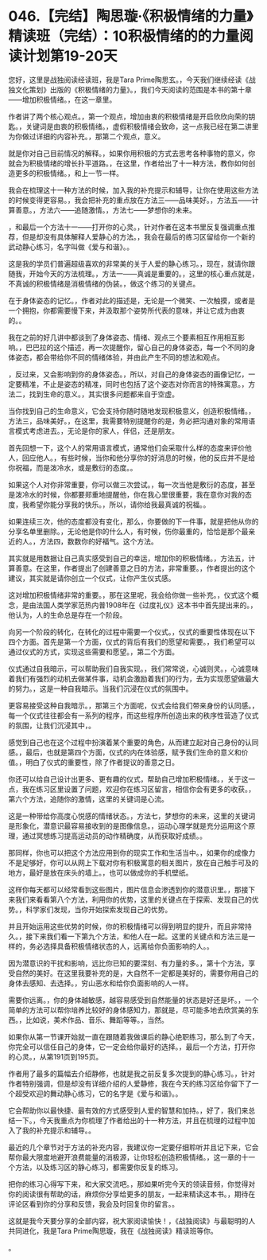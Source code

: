 # 046.【完结】陶思璇·《积极情绪的力量》精读班（完结）：10积极情绪的的力量阅读计划第19-20天

您好，这里是战独阅读经读班，我是Tara Prime陶思玄。，今天我们继续经读《战独文化策划》出版的《积极情绪的力量》。，我们今天阅读的范围是本书的第十章——增加积极情绪。，在这一章里。

作者讲了两个核心观点。，第一个观点，增加由衷的积极情绪是开启欣欣向荣的钥匙。，关键词是由衷的积极情绪。，虚假积极情绪会致命，这一点我已经在第二讲里为你做过详细的内容补充。，那第二个观点，意义。

就是你对自己目前情况的解释。，如果你用积极的方式去思考各种事物的意义，你就会为积极情绪的增长扑平道路。，在这里，作者给出了十一种方法，教你如何创造更多的积极情绪。，和上一节一样。

我会在梳理这十一种方法的时候，加入我的补充提示和辅导，让你在使用这些方法的时候变得更容易。，我会把补充的重点放在方法三——品味美好。，方法五——计算善意。，方法六——追随激情。，方法七——梦想你的未来。

，和最后一个方法十一——打开你的心灵。，针对作者在这本书里反复强调重点推荐，但是却没有具体解释人爱静心的方法。，我会在最后的练习区留给你一个新的武动静心练习，名字叫做《爱与和谐》。。

这是我的学员们普遍超级喜欢的非常美的关于人爱的静心练习。，现在，就请你跟随我，开始今天的方法梳理。，方法一——真诚是重要的。，这里的核心重点就是，不真诚的积极情绪是消极情绪的伪装。，做这个练习的关键点。

在于身体姿态的记忆。，作者对此的描述是，无论是一个微笑、一次触摸，或者是一个拥抱，你都需要慢下来，并汲取那个姿势所代表的意味，并让它成为由衷的。。

我在之前的好几讲中都谈到了身体姿态、情绪、观点三个要素相互作用相互影响。，巴巴拉的这个描述，再一次提醒你，留心自己的身体姿态，每一个不同的身体姿态，都会带给你不同的情绪体验，并由此产生不同的想法和观点。

，反过来，又会影响到你的身体姿态。，所以，对自己的身体姿态的画像记忆，一定要精准，不止是姿态的精准，同时也包括了这个姿态对你而言的特殊寓意。，方法二，找到生命的意义。，其实很多问题都来自于空虚。

当你找到自己的生命意义，它会支持你随时随地发现积极意义，创造积极情绪。，方法三，品味美好。，在这里，我需要特别提醒你的是，务必把沟通对象的常用语言模式考虑进去。，无论是你的家人，伴侣，还是朋友。

首先回想一下，这个人的常用语言模式，通常他们会采取什么样的态度来评价他人，回应他人。，有些时候，当你和他分享你的好消息的时候，他的反应并不是给你祝福，而是泼冷水，或是敷衍的态度。。

如果这个人对你非常重要，你可以做三次尝试。，每一次当他是敷衍的态度，甚至是泼冷水的时候，你都要郑重地提醒他，你在我心里很重要，我在意你对我的态度，我希望你能分享我的快乐。，所以，请你给我最真诚的祝福。。

如果连续三次，他的态度都没有变化，那么，你要做的下一件事，就是把他从你的分享名单里删除。，无论他是你的什么人，有时候，伤你最重的，恰恰是那个最亲近的人。，方法四，数数你的好福气。这个方法。

其实就是用数据让自己真实感受到自己的幸运，增加你的积极情绪。，方法五，计算善意。在这里，作者提出了创建善意之日的方法，非常重要。，作者提出的这个建议，其实就是请你创立一个仪式，让你产生仪式感。

这对增加积极情绪非常的重要。，那在这里呢，我会给你做一些补充。，仪式这个概念，是由法国人类学家范热内普1908年在《过度礼仪》这本书中首先提出来的。，他认为，人的生命总是存在一个阶段。

向另一个阶段的转化，在转化的过程中需要一个仪式。，仪式的重要性体现在以下四个方面。首先是第一个方面，仪式的背后有我们的愿望和需要。，我们希望可以通过仪式的方式，实现这些需要和愿望。，第二个方面。

仪式通过自我暗示，可以帮助我们自我实现。，我们常常说，心诚则灵。，心诚意味着我们有强烈的动机去做某件事，动机会激励着我们的行为，去为实现愿望做最大的努力。，这是一种自我暗示。当我们沉浸在仪式的氛围中。

更容易接受这种自我暗示。，那第三个方面呢，仪式会给我们带来身份的认同感。，每一个仪式往往都会有一系列的程序，而这些程序所创造出来的秩序性营造了仪式的氛围，让我们沉浸其中，。

感觉到自己也在这个过程中扮演着某个重要的角色，从而建立起对自己身份的认同感。，最后，也就是第四个方面，仪式的内在体验感，赋予我们生命的意义和价值。，明白了仪式的重要性，除了作者提议的善意之日。

你还可以给自己设计出更多、更有趣的仪式，帮助自己增加积极情绪。，关于这一点，我在练习区里设置了问题，欢迎你在练习区留言，相信你会有更多的收获。，第六个方法，追随你的激情，这里的关键词是心流。

这是一种带给你高度心悦感的情绪状态。，方法七，梦想你的未来，这里的关键词是形象化，潜意识最容易接收到的是图像信息。，运动心理学就是充分运用这个原理，通过冥想练习提高运动员的动作精确度，从而获取好成绩。。

那同样，你也可以把这个方法应用到你的现实工作和生活当中。，如果你的成像力不是足够好，你可以从网上下载对你有积极寓意的相关图片，放在自己触手可及的地方，最好是放在床头的墙上。，也可以做成你的手机壁纸。

这样你每天都可以经常看到这些图片，图片信息会渗透到你的潜意识里。，那接下来我们来看看第八个方法，利用你的优势，这里的关键点在于探索、发现自己的优势。，科学家们发现，当你开始探索发现自己的优势。

并且开始运用这些优势的时候，你的积极情绪可以得到明显的提升，而且非常持久。，接下来我们看一下第九个方法，和他人在一起。这里的关键点和方法三是一样的，务必选择具备积极情绪状态的人，远离给你负面影响的人。。

因为潜意识的干扰和影响，远比你已知的要深刻、有力量的多。，第十个方法，享受自然的美好。在这里我要补充的是，大自然不一定都是美好的，需要你用自己的身体去感知、去选择。，穷山恶水和给你负面影响的人一样。

需要你远离。，你的身体越敏感，越容易感受到自然能量的状态是好还是坏。，一个简单的方法可以帮你培养比较好的身体感知力，那就是，尽可能多地去欣赏美的东西。，比如说，美术作品、音乐、舞蹈等等。，当然。

如果你从第一节课开始就一直在跟随着我做课后的静心绝职练习，那么到了今天，你完全可以信任自己的身体，它一定会给你最好的选择。，最后一个方法，打开你的心灵。，从第191页到195页。

作者用了最多的篇幅去介绍静修，也就是我之前反复多次提到的静心练习。，针对作者特别强调，但是却没有详细介绍的人爱静修，我在今天的练习区给你留下了一个超受欢迎的舞动静心练习，它的名字是《爱与和谐》。。

它会帮助你以最快捷、最有效的方式感受到人爱的智慧和加持。，好了，我们来总结一下。，今天我重点为你梳理了作者给出的十一种方法，并且在梳理的过程中加入了我的补充提示和辅导。。

最近的几个章节对于方法的补充内容，我建议你一定要仔细聆听并且记下来，它会帮你最大限度地避开浪费能量的消极源，让你轻松创造积极情绪。，这一章的十一个方法，以及练习区的静心练习，都需要你反复的练习。

把你的练习心得写下来，和大家交流吧。，那如果听完今天的领读音频，你觉得对你的阅读很有帮助的话，麻烦你分享给更多的朋友，一起来精读这本书。，期待在评论区看到你的分享和反馈，我会及时回复你的留言。。

这就是我今天要分享的全部内容，祝大家阅读愉快！，《战独阅读》与最聪明的人共同进化，我是Tara Prime陶思璇，我在《战独阅读》精读班等你。

。